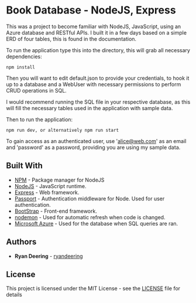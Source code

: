 
# Book Database - NodeJS, Express

This was a project to become familiar with NodeJS, JavaScript, using an Azure database and RESTful APIs. I built it in a few days based on a simple ERD of four tables, this is found in the documentation. 


To run the application type this into the directory, this will grab all necessary dependencies:
```
npm install
```

Then you will want to edit default.json to provide your credentials, to hook it up to a database and a WebUser with necessary permissions to perform CRUD operations in SQL.

I would recommend running the SQL file in your respective database, as this will fill the necessary tables used in the application with sample data.

Then to run the application:
```
npm run dev, or alternatively npm run start
```
To gain access as an authenticated user, use 'alice@web.com' as an email and 'password' as a password, providing you are using my sample data. 

## Built With

* [NPM](https://www.npmjs.com/) - Package manager for NodeJS
* [NodeJS](https://nodejs.org/en/) - JavaScript runtime.
* [Express](https://expressjs.com/) - Web framework.
* [Passport](http://www.passportjs.org/) - Authentication middleware for Node. Used for user authentication.
* [BootStrap](https://getbootstrap.com/) - Front-end framework.
* [nodemon](https://nodemon.io/) - Used for automatic refresh when code is changed.
* [Microsoft Azure](https://azure.microsoft.com/) - Used for the database when SQL queries are ran. 


## Authors
* **Ryan Deering** - [ryandeering](https://github.com/ryandeering)

## License

This project is licensed under the MIT License - see the [LICENSE](LICENSE) file for details
